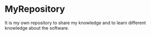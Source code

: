 # MyRepository
It is my own repository to share my knowledge and to learn different knowledge about the software.
